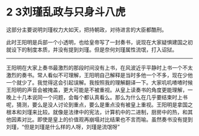 # 2 3刘瑾乱政与只身斗八虎

这部分主要说明刘瑾权力大如天，把持朝政，对待进言的大臣都酷刑。

此时王阳明是兵部一个小透明，也给皇帝写了一封奏书，说现在大家疑惧建国之初就设下的制度本质，并没有提到刘瑾。但是奈何刘瑾属性流氓，打入诏狱。

***

王阳明在大家上奏书最激烈的那段时间没有上书，在风波近乎平静时上书一个不太激烈的奏书。常人看似不可理解，王阳明自己解释是当时多他一个不多，现在少他一个就少了。我觉得这会引起误解。我按照我的理解翻译一下。大家叽叽喳喳时候王阳明的声音会被掩盖，更大可能是不被重视。从皇上读奏书的角度更能理解，一晚上十几本说同一个问题，会每个都认真看么。那么为什么在几乎要结束时上书呢，猜测，要么是没人讨论到重点，要么是重点没有被皇上重视。王阳明是拿国之根本和刘瑾来比较。就像是法律中的宪法，计算机中的二进制，厨房中的热，和其他因素对比。即使是皇上的价值观再崩塌对比结果也不言而喻。虽然奏书没有提到刘瑾，“但是刘瑾是什么样的人呀，刘瑾是流氓呀”
